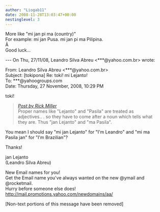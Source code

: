 ```yaml
---
author: "Liogab11"
date: 2008-11-28T13:03:47+00:00
nestinglevel: 3
---
```

More like "mi jan pi ma (country)"  
For example: mi jan Pusa. mi jan pi ma Pilipina.  
Â   
Good luck...  
  
  
\--- On Thu, 27/11/08, Leandro Silva Abreu <\*\*\*@yahoo.com.br> wrote:  
  
From: Leandro Silva Abreu <\*\*\*@yahoo.com.br>  
Subject: \[tokipona\] Re: toki! mi Lejanto!  
To: \*\*\*@yahoogroups.com  
Date: Thursday, 27 November, 2008, 10:29 PM  
  
  
  
  
  
  
toki!  

> [_Post by Rick Miller_](/prxZlnzQ/toki-mi-lejanto#post2)  
> Proper names like "Lejanto" and "Pasila" are treated as  
> adjectives.. . so they have to come after a noun which tells what  
> they are. Thus "jan Lejanto" and "ma Pasila".  
> 

You mean I should say "mi jan Lejanto" for "I'm Leandro" and "mi ma  
Pasila jan" for "I'm Brazilian"?  
  
Thanks!  
  
jan Lejanto  
(Leandro Silva Abreu)  
  
  
  
  
  
  
  
  
  
  
  
  
  
  
  
  
New Email names for you!  
Get the Email name you&#39;ve always wanted on the new @ymail and @rocketmail.  
Hurry before someone else does!  
http://mail.promotions.yahoo.com/newdomains/aa/  
  
\[Non-text portions of this message have been removed\]